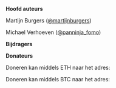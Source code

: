**Hoofd auteurs**

Martijn Burgers \([@martijnburgers](https://twitter.com/martijnburgers)\)

Michael Verhoeven \([@panninja\_fomo](https://twitter.com/panninja_fomo)\)

**Bijdragers**

**Donateurs**

Doneren kan middels ETH naar het adres:

Doneren kan middels BTC naar het adres:

